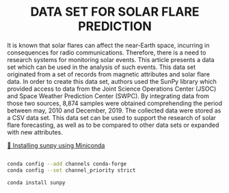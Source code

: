 
<h1 align="center">DATA SET FOR SOLAR FLARE PREDICTION</h1>

It is known that solar flares can affect the near-Earth space, 
incurring in consequences for radio communications. Therefore, 
there is a need to research systems for monitoring solar events. 
This article presents a data set which can be used in the analysis of such events. 
This data set originated from a set of records from magnetic 
attributes and solar flare data. In order to create this data set, 
authors used the SunPy library which provided access to data from the 
Joint Science Operations Center (JSOC) and Space Weather Prediction Center (SWPC). 
By integrating data from those two sources, 8,874 samples were obtained comprehending 
the period between may, 2010 and December, 2019. The collected data were stored as a CSV data set. 
This data set can be used to support the research of solar flare 
forecasting, as well as to be compared to other data sets or expanded with new attributes.


<a href="https://docs.sunpy.org/en/stable/guide/installation/index.html">🔗 Installing sunpy using Miniconda</a>


```bash

conda config --add channels conda-forge
conda config --set channel_priority strict

conda install sunpy

```
